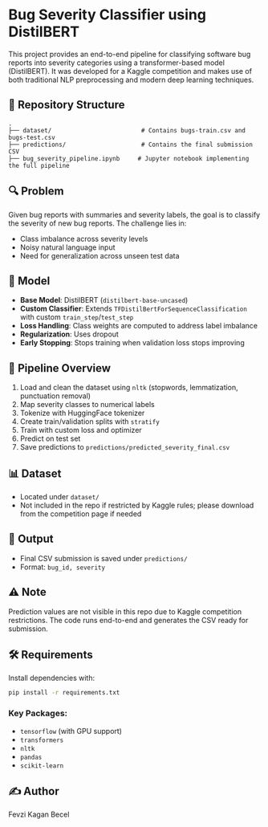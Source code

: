 # Bug Severity Classifier using DistilBERT

This project provides an end-to-end pipeline for classifying software bug reports into severity categories using a transformer-based model (DistilBERT). It was developed for a Kaggle competition and makes use of both traditional NLP preprocessing and modern deep learning techniques.

## 📂 Repository Structure

```plaintext
.
├── dataset/                         # Contains bugs-train.csv and bugs-test.csv
├── predictions/                     # Contains the final submission CSV
├── bug_severity_pipeline.ipynb     # Jupyter notebook implementing the full pipeline
```

## 🔍 Problem

Given bug reports with summaries and severity labels, the goal is to classify the severity of new bug reports. The challenge lies in:
- Class imbalance across severity levels
- Noisy natural language input
- Need for generalization across unseen test data

## 🧠 Model

- **Base Model**: DistilBERT (`distilbert-base-uncased`)
- **Custom Classifier**: Extends `TFDistilBertForSequenceClassification` with custom `train_step`/`test_step`
- **Loss Handling**: Class weights are computed to address label imbalance
- **Regularization**: Uses dropout
- **Early Stopping**: Stops training when validation loss stops improving

## 🔁 Pipeline Overview

1. Load and clean the dataset using `nltk` (stopwords, lemmatization, punctuation removal)
2. Map severity classes to numerical labels
3. Tokenize with HuggingFace tokenizer
4. Create train/validation splits with `stratify`
5. Train with custom loss and optimizer
6. Predict on test set
7. Save predictions to `predictions/predicted_severity_final.csv`

## 📊 Dataset

- Located under `dataset/`
- Not included in the repo if restricted by Kaggle rules; please download from the competition page if needed

## 📁 Output

- Final CSV submission is saved under `predictions/`
- Format: `bug_id, severity`

## ⚠️ Note

Prediction values are not visible in this repo due to Kaggle competition restrictions. The code runs end-to-end and generates the CSV ready for submission.

## 🛠️ Requirements

Install dependencies with:

```bash
pip install -r requirements.txt
```

### Key Packages:
- `tensorflow` (with GPU support)
- `transformers`
- `nltk`
- `pandas`
- `scikit-learn`

## ✍️ Author

Fevzi Kagan Becel
